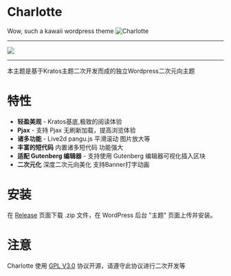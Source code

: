 # Charlotte
Wow, such a kawaii wordpress theme
![Charlotte]([https://cdn.jsdelivr.net/gh/solstice23/cdn@master/argon_new_animate.svg](https://raw.githubusercontent.com/xmkjw63/Charlotte/master/screenshot.png))
***
[![](https://data.jsdelivr.com/v1/package/gh/xmkjw63/Charlotte/badge)](https://www.jsdelivr.com/package/gh/xmkjw63/Charlotte)
***
本主题是基于Kratos主题二次开发而成的独立Wordpress二次元向主题
# 特性
+ **轻盈美观** - Kratos基底,极致的阅读体验
+ **Pjax** - 支持 Pjax 无刷新加载，提高浏览体验
+ **诸多功能** - Live2d pangu.js 平滑滚动 图片放大等
+ **丰富的短代码** 内置诸多短代码 功能强大
+ **适配 Gutenberg 编辑器** - 支持使用 Gutenberg 编辑器可视化插入区块
+ **二次元化** 深度二次元向美化 支持Banner打字动画


# 安装

在 [Release](https://github.com/xmkjw63/Charlotte/releases) 页面下载 .zip 文件，在 WordPress 后台 "主题" 页面上传并安装。

# 注意

Charlotte 使用 [GPL V3.0](https://github.com/xmkjw63/Charlotte/blob/master/LICENSE) 协议开源，请遵守此协议进行二次开发等
